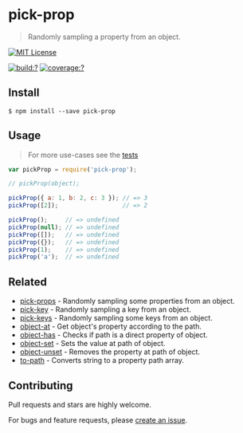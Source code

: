 # pick-prop

> Randomly sampling a property from an object.

[![MIT License](https://img.shields.io/badge/license-MIT_License-green.svg?style=flat-square)](https://github.com/mock-end/pick-prop/blob/master/LICENSE)

[![build:?](https://img.shields.io/travis/mock-end/pick-prop/master.svg?style=flat-square)](https://travis-ci.org/mock-end/pick-prop)
[![coverage:?](https://img.shields.io/coveralls/mock-end/pick-prop/master.svg?style=flat-square)](https://coveralls.io/github/mock-end/pick-prop)



## Install

```
$ npm install --save pick-prop 
```



## Usage

> For more use-cases see the [tests](https://github.com/mock-end/pick-prop/blob/master/test/spec/index.js)

```js
var pickProp = require('pick-prop');

// pickProp(object);

pickProp({ a: 1, b: 2, c: 3 }); // => 3
pickProp([2]);                  // => 2

pickProp();     // => undefined
pickProp(null); // => undefined
pickProp([]);   // => undefined
pickProp({});   // => undefined
pickProp(1);    // => undefined
pickProp('a');  // => undefined
```

## Related

- [pick-props](https://github.com/mock-end/pick-props) - Randomly sampling some properties from an object.
- [pick-key](https://github.com/mock-end/pick-key) - Randomly sampling a key from an object.
- [pick-keys](https://github.com/mock-end/pick-keys) - Randomly sampling some keys from an object.
- [object-at](https://github.com/gearcase/object-at) - Get object's property according to the path.
- [object-has](https://github.com/gearcase/object-has) - Checks if path is a direct property of object.
- [object-set](https://github.com/gearcase/object-set) - Sets the value at path of object.
- [object-unset](https://github.com/gearcase/object-unset) - Removes the property at path of object.
- [to-path](https://github.com/gearcase/to-path) - Converts string to a property path array. 


## Contributing

Pull requests and stars are highly welcome.

For bugs and feature requests, please [create an issue](https://github.com/mock-end/pick-prop/issues/new).


